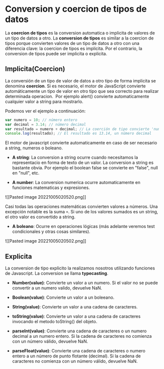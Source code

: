 # Conversion y coercion de tipos de datos

La **coercion de tipos** es la conversion automatica o implicita de valores de un tipo de datos a otro. La **conversion de tipos** es similar a la coercion de tipos porque convierten valores de un tipo de datos a otro con una diferencia clave: la coercion de tipos es implicita. Por el contrario, la conversion de tipos puede ser implicita o explicita.

## Implicita(Coercion)

La conversión de un tipo de valor de datos a otro tipo de forma implicita se denomina **coercion**. Si es necesario, el motor de JavaScript convierte automáticamente un tipo de valor en otro tipo que sea correcto para realizar determinada operacion.  Por ejemplo alert() convierte automaticamente cualquier valor a string para mostrarlo.

Podemos ver el ejemplo a continuación:

```js
var numero = 10; // número entero 
var decimal = 3.14; // número decimal 
var resultado = numero + decimal; // La coerción de tipo convierte 'numero' a decimal 
console.log(resultado); // El resultado es 13.14, un número decimal
```

El motor de javascript convierte automaticamente en caso de ser necesario a string, numeros o boleano.

* **A string**: La conversion a string ocurre cuando necesitamos la representacio en forma de texto de un valor. La conversion a string es bastante obvia. Por ejemplo el boolean false se convierte en "false", null en "null", etc.

* **A number**: La conversion numerica ocurre automaticamente en funciones matematicas y expresiones.

![[Pasted image 20221005020520.png]]

Casi todas las operaciones matemáticas convierten valores a números. Una excepción notable es la suma `+`. Si uno de los valores sumados es un string, el otro valor es convertido a string.

* **A boleano**: Ocurre en operaciones lógicas (más adelante veremos test condicionales y otras cosas similares).

![[Pasted image 20221005020502.png]]


## Explicita

La conversion de tipo explicito la realizamos nosotros utilizando funciones de Javascript. La conversion se llama **typecasting**.

* **Number(value)**: Convierte un valor a un numero. Si el valor no se puede convertir a un numero valido, devuelve NaN.

* **Boolean(value)**: Convierte un valor a un boleeano.

* **String(value)**: Convierte un valor a una cadena de caracteres.

* **toString(value)**: Convierte un valor a una cadena de caracteres invocando el metodo toString() del objeto.

* **parseInt(value)**: Convierte una cadena de caracteres o un numero decimal a un numero entero. Si la cadena de caracteres no comienza con un número válido, devuelve NaN.

* **parseFloat(value)**: Convierte una cadena de caracteres o numero entero a un número de punto flotante (decimal). Si la cadena de caracteres no comienza con un número válido, devuelve NaN. 








